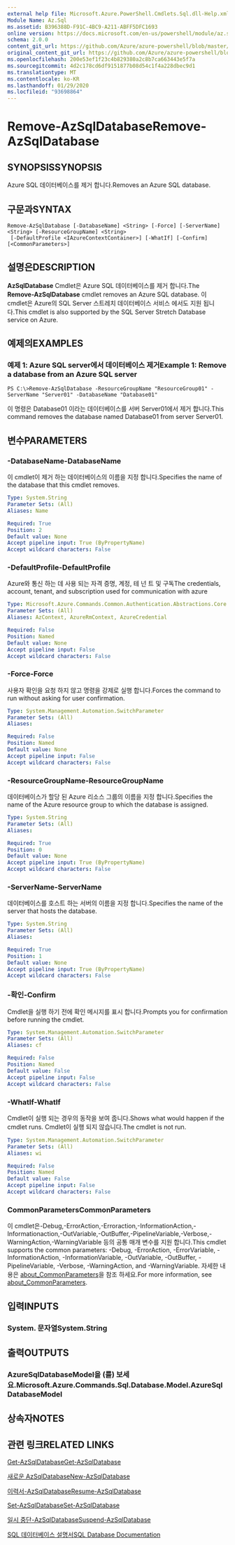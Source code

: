 ```yaml
---
external help file: Microsoft.Azure.PowerShell.Cmdlets.Sql.dll-Help.xml
Module Name: Az.Sql
ms.assetid: B396388D-F91C-4BC9-A211-ABFF5DFC1693
online version: https://docs.microsoft.com/en-us/powershell/module/az.sql/remove-azsqldatabase
schema: 2.0.0
content_git_url: https://github.com/Azure/azure-powershell/blob/master/src/Sql/Sql/help/Remove-AzSqlDatabase.md
original_content_git_url: https://github.com/Azure/azure-powershell/blob/master/src/Sql/Sql/help/Remove-AzSqlDatabase.md
ms.openlocfilehash: 200e53ef1f23c4b829380a2c8b7ca663443e5f7a
ms.sourcegitcommit: 4d2c178cd6df9151877b08d54c1f4a228dbec9d1
ms.translationtype: MT
ms.contentlocale: ko-KR
ms.lasthandoff: 01/29/2020
ms.locfileid: "93698864"
---
```

# <span data-ttu-id="03643-101">Remove-AzSqlDatabase</span><span class="sxs-lookup"><span data-stu-id="03643-101">Remove-AzSqlDatabase</span></span>

## <span data-ttu-id="03643-102">SYNOPSIS</span><span class="sxs-lookup"><span data-stu-id="03643-102">SYNOPSIS</span></span>
<span data-ttu-id="03643-103">Azure SQL 데이터베이스를 제거 합니다.</span><span class="sxs-lookup"><span data-stu-id="03643-103">Removes an Azure SQL database.</span></span>

## <span data-ttu-id="03643-104">구문과</span><span class="sxs-lookup"><span data-stu-id="03643-104">SYNTAX</span></span>

```
Remove-AzSqlDatabase [-DatabaseName] <String> [-Force] [-ServerName] <String> [-ResourceGroupName] <String>
 [-DefaultProfile <IAzureContextContainer>] [-WhatIf] [-Confirm] [<CommonParameters>]
```

## <span data-ttu-id="03643-105">설명은</span><span class="sxs-lookup"><span data-stu-id="03643-105">DESCRIPTION</span></span>
<span data-ttu-id="03643-106">**AzSqlDatabase** Cmdlet은 Azure SQL 데이터베이스를 제거 합니다.</span><span class="sxs-lookup"><span data-stu-id="03643-106">The **Remove-AzSqlDatabase** cmdlet removes an Azure SQL database.</span></span>
<span data-ttu-id="03643-107">이 cmdlet은 Azure의 SQL Server 스트레치 데이터베이스 서비스 에서도 지원 됩니다.</span><span class="sxs-lookup"><span data-stu-id="03643-107">This cmdlet is also supported by the SQL Server Stretch Database service on Azure.</span></span>

## <span data-ttu-id="03643-108">예제의</span><span class="sxs-lookup"><span data-stu-id="03643-108">EXAMPLES</span></span>

### <span data-ttu-id="03643-109">예제 1: Azure SQL server에서 데이터베이스 제거</span><span class="sxs-lookup"><span data-stu-id="03643-109">Example 1: Remove a database from an Azure SQL server</span></span>
```
PS C:\>Remove-AzSqlDatabase -ResourceGroupName "ResourceGroup01" -ServerName "Server01" -DatabaseName "Database01"
```

<span data-ttu-id="03643-110">이 명령은 Database01 이라는 데이터베이스를 서버 Server01에서 제거 합니다.</span><span class="sxs-lookup"><span data-stu-id="03643-110">This command removes the database named Database01 from server Server01.</span></span>

## <span data-ttu-id="03643-111">변수</span><span class="sxs-lookup"><span data-stu-id="03643-111">PARAMETERS</span></span>

### <span data-ttu-id="03643-112">-DatabaseName</span><span class="sxs-lookup"><span data-stu-id="03643-112">-DatabaseName</span></span>
<span data-ttu-id="03643-113">이 cmdlet이 제거 하는 데이터베이스의 이름을 지정 합니다.</span><span class="sxs-lookup"><span data-stu-id="03643-113">Specifies the name of the database that this cmdlet removes.</span></span>

```yaml
Type: System.String
Parameter Sets: (All)
Aliases: Name

Required: True
Position: 2
Default value: None
Accept pipeline input: True (ByPropertyName)
Accept wildcard characters: False
```

### <span data-ttu-id="03643-114">-DefaultProfile</span><span class="sxs-lookup"><span data-stu-id="03643-114">-DefaultProfile</span></span>
<span data-ttu-id="03643-115">Azure와 통신 하는 데 사용 되는 자격 증명, 계정, 테 넌 트 및 구독</span><span class="sxs-lookup"><span data-stu-id="03643-115">The credentials, account, tenant, and subscription used for communication with azure</span></span>

```yaml
Type: Microsoft.Azure.Commands.Common.Authentication.Abstractions.Core.IAzureContextContainer
Parameter Sets: (All)
Aliases: AzContext, AzureRmContext, AzureCredential

Required: False
Position: Named
Default value: None
Accept pipeline input: False
Accept wildcard characters: False
```

### <span data-ttu-id="03643-116">-Force</span><span class="sxs-lookup"><span data-stu-id="03643-116">-Force</span></span>
<span data-ttu-id="03643-117">사용자 확인을 요청 하지 않고 명령을 강제로 실행 합니다.</span><span class="sxs-lookup"><span data-stu-id="03643-117">Forces the command to run without asking for user confirmation.</span></span>

```yaml
Type: System.Management.Automation.SwitchParameter
Parameter Sets: (All)
Aliases:

Required: False
Position: Named
Default value: None
Accept pipeline input: False
Accept wildcard characters: False
```

### <span data-ttu-id="03643-118">-ResourceGroupName</span><span class="sxs-lookup"><span data-stu-id="03643-118">-ResourceGroupName</span></span>
<span data-ttu-id="03643-119">데이터베이스가 할당 된 Azure 리소스 그룹의 이름을 지정 합니다.</span><span class="sxs-lookup"><span data-stu-id="03643-119">Specifies the name of the Azure resource group to which the database is assigned.</span></span>

```yaml
Type: System.String
Parameter Sets: (All)
Aliases:

Required: True
Position: 0
Default value: None
Accept pipeline input: True (ByPropertyName)
Accept wildcard characters: False
```

### <span data-ttu-id="03643-120">-ServerName</span><span class="sxs-lookup"><span data-stu-id="03643-120">-ServerName</span></span>
<span data-ttu-id="03643-121">데이터베이스를 호스트 하는 서버의 이름을 지정 합니다.</span><span class="sxs-lookup"><span data-stu-id="03643-121">Specifies the name of the server that hosts the database.</span></span>

```yaml
Type: System.String
Parameter Sets: (All)
Aliases:

Required: True
Position: 1
Default value: None
Accept pipeline input: True (ByPropertyName)
Accept wildcard characters: False
```

### <span data-ttu-id="03643-122">-확인</span><span class="sxs-lookup"><span data-stu-id="03643-122">-Confirm</span></span>
<span data-ttu-id="03643-123">Cmdlet을 실행 하기 전에 확인 메시지를 표시 합니다.</span><span class="sxs-lookup"><span data-stu-id="03643-123">Prompts you for confirmation before running the cmdlet.</span></span>

```yaml
Type: System.Management.Automation.SwitchParameter
Parameter Sets: (All)
Aliases: cf

Required: False
Position: Named
Default value: False
Accept pipeline input: False
Accept wildcard characters: False
```

### <span data-ttu-id="03643-124">-WhatIf</span><span class="sxs-lookup"><span data-stu-id="03643-124">-WhatIf</span></span>
<span data-ttu-id="03643-125">Cmdlet이 실행 되는 경우의 동작을 보여 줍니다.</span><span class="sxs-lookup"><span data-stu-id="03643-125">Shows what would happen if the cmdlet runs.</span></span>
<span data-ttu-id="03643-126">Cmdlet이 실행 되지 않습니다.</span><span class="sxs-lookup"><span data-stu-id="03643-126">The cmdlet is not run.</span></span>

```yaml
Type: System.Management.Automation.SwitchParameter
Parameter Sets: (All)
Aliases: wi

Required: False
Position: Named
Default value: False
Accept pipeline input: False
Accept wildcard characters: False
```

### <span data-ttu-id="03643-127">CommonParameters</span><span class="sxs-lookup"><span data-stu-id="03643-127">CommonParameters</span></span>
<span data-ttu-id="03643-128">이 cmdlet은-Debug,-ErrorAction,-Erroraction,-InformationAction,-Informationaction,-OutVariable,-OutBuffer,-PipelineVariable,-Verbose,-WarningAction,-WarningVariable 등의 공통 매개 변수를 지원 합니다.</span><span class="sxs-lookup"><span data-stu-id="03643-128">This cmdlet supports the common parameters: -Debug, -ErrorAction, -ErrorVariable, -InformationAction, -InformationVariable, -OutVariable, -OutBuffer, -PipelineVariable, -Verbose, -WarningAction, and -WarningVariable.</span></span> <span data-ttu-id="03643-129">자세한 내용은 [about_CommonParameters](https://go.microsoft.com/fwlink/?LinkID=113216)을 참조 하세요.</span><span class="sxs-lookup"><span data-stu-id="03643-129">For more information, see [about_CommonParameters](https://go.microsoft.com/fwlink/?LinkID=113216).</span></span>

## <span data-ttu-id="03643-130">입력</span><span class="sxs-lookup"><span data-stu-id="03643-130">INPUTS</span></span>

### <span data-ttu-id="03643-131">System. 문자열</span><span class="sxs-lookup"><span data-stu-id="03643-131">System.String</span></span>

## <span data-ttu-id="03643-132">출력</span><span class="sxs-lookup"><span data-stu-id="03643-132">OUTPUTS</span></span>

### <span data-ttu-id="03643-133">AzureSqlDatabaseModel을 (를) 보세요.</span><span class="sxs-lookup"><span data-stu-id="03643-133">Microsoft.Azure.Commands.Sql.Database.Model.AzureSqlDatabaseModel</span></span>

## <span data-ttu-id="03643-134">상속자</span><span class="sxs-lookup"><span data-stu-id="03643-134">NOTES</span></span>

## <span data-ttu-id="03643-135">관련 링크</span><span class="sxs-lookup"><span data-stu-id="03643-135">RELATED LINKS</span></span>

[<span data-ttu-id="03643-136">Get-AzSqlDatabase</span><span class="sxs-lookup"><span data-stu-id="03643-136">Get-AzSqlDatabase</span></span>](./Get-AzSqlDatabase.md)

[<span data-ttu-id="03643-137">새로운 AzSqlDatabase</span><span class="sxs-lookup"><span data-stu-id="03643-137">New-AzSqlDatabase</span></span>](./New-AzSqlDatabase.md)

[<span data-ttu-id="03643-138">이력서-AzSqlDatabase</span><span class="sxs-lookup"><span data-stu-id="03643-138">Resume-AzSqlDatabase</span></span>](./Resume-AzSqlDatabase.md)

[<span data-ttu-id="03643-139">Set-AzSqlDatabase</span><span class="sxs-lookup"><span data-stu-id="03643-139">Set-AzSqlDatabase</span></span>](./Set-AzSqlDatabase.md)

[<span data-ttu-id="03643-140">일시 중단-AzSqlDatabase</span><span class="sxs-lookup"><span data-stu-id="03643-140">Suspend-AzSqlDatabase</span></span>](./Suspend-AzSqlDatabase.md)

[<span data-ttu-id="03643-141">SQL 데이터베이스 설명서</span><span class="sxs-lookup"><span data-stu-id="03643-141">SQL Database Documentation</span></span>](https://docs.microsoft.com/azure/sql-database/)



